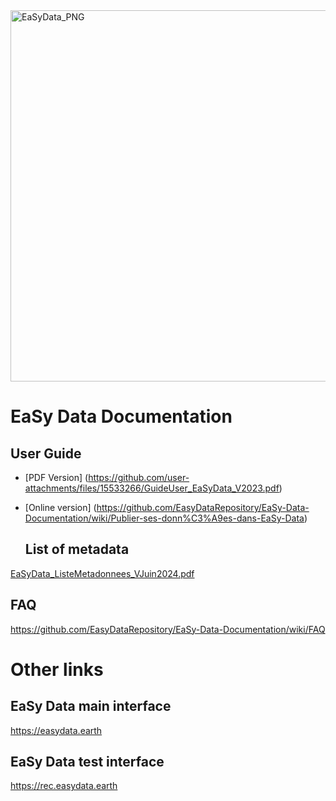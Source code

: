 
<img width="594" alt="EaSyData_PNG" src="https://github.com/EasyDataRepository/EaSy-Data-Documentation/assets/171562715/294eb335-112f-47c6-b128-a8b694bfaba0">

# EaSy Data Documentation

  ## User Guide
* [PDF Version] (https://github.com/user-attachments/files/15533266/GuideUser_EaSyData_V2023.pdf)
* [Online version] (https://github.com/EasyDataRepository/EaSy-Data-Documentation/wiki/Publier-ses-donn%C3%A9es-dans-EaSy-Data)

  ## List of metadata
 [EaSyData_ListeMetadonnees_VJuin2024.pdf](https://github.com/user-attachments/files/15533569/EaSyData_ListeMetadonnees_VJuin2024.pdf)


  ## FAQ
 https://github.com/EasyDataRepository/EaSy-Data-Documentation/wiki/FAQ



# Other links

  ## EaSy Data main interface
  https://easydata.earth

  ## EaSy Data test interface
  https://rec.easydata.earth
